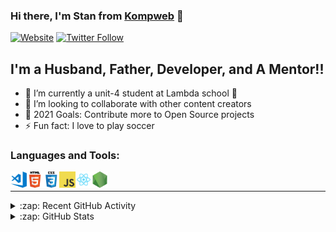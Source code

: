 ### Hi there, I'm Stan from [Kompweb][website] 👋
<!-- aka Stan2dor  -->

[![Website](https://img.shields.io/website?label=Kompweb.com&style=for-the-badge&url=https%3A%2F%2Fcodestackr.com)](https://kompweb.com)
[![Twitter Follow](https://img.shields.io/twitter/follow/stantudor?color=1DA1F2&logo=twitter&style=for-the-badge)](https://twitter.com/intent/follow?original_referer=https%3A%2F%2Fgithub.com%2Fstantudor&screen_name=stantudor)

## I'm a Husband, Father, Developer, and A Mentor!!

- 🌱 I’m currently a unit-4 student at Lambda school 🤣
- 👯 I’m looking to collaborate with other content creators
- 🥅 2021 Goals: Contribute more to Open Source projects
- ⚡ Fun fact: I love to play soccer

<!-- ### Connect with me:

[<img align="left" alt="stan2dor" width="22px" color="white" src="https://raw.githubusercontent.com/iconic/open-iconic/master/svg/globe.svg" />][website]
[<img align="left" alt="Stan2dor | Twitter" width="22px" color: white src="https://cdn.jsdelivr.net/npm/simple-icons@v3/icons/twitter.svg" />][twitter]
[<img align="left" alt="Stan2dor | LinkedIn" color="white" width="22px" src="https://cdn.jsdelivr.net/npm/simple-icons@v3/icons/linkedin.svg" />][linkedin]
[<img align="left" alt="Stan2dor | Instagram" width="22px" src="https://cdn.jsdelivr.net/npm/simple-icons@v3/icons/instagram.svg" />][instagram]
<br /> -->

### Languages and Tools:

<img align="left" alt="Visual Studio Code" width="26px" src="https://raw.githubusercontent.com/github/explore/80688e429a7d4ef2fca1e82350fe8e3517d3494d/topics/visual-studio-code/visual-studio-code.png" />
<img align="left" alt="HTML5" width="26px" src="https://raw.githubusercontent.com/github/explore/80688e429a7d4ef2fca1e82350fe8e3517d3494d/topics/html/html.png" />
<img align="left" alt="CSS3" width="26px" src="https://raw.githubusercontent.com/github/explore/80688e429a7d4ef2fca1e82350fe8e3517d3494d/topics/css/css.png" />
<img align="left" alt="JavaScript" width="26px" src="https://raw.githubusercontent.com/github/explore/80688e429a7d4ef2fca1e82350fe8e3517d3494d/topics/javascript/javascript.png" />
<img align="left" alt="React" width="26px" src="https://raw.githubusercontent.com/github/explore/80688e429a7d4ef2fca1e82350fe8e3517d3494d/topics/react/react.png" />
<img align="left" alt="Node.js" width="26px" src="https://raw.githubusercontent.com/github/explore/80688e429a7d4ef2fca1e82350fe8e3517d3494d/topics/nodejs/nodejs.png" />

<br />

---

<details>
  <summary>:zap: Recent GitHub Activity</summary>
  
<!--START_SECTION:activity-->
1. 🗣 Commented 
2. 🎉 Merged PR
3. ❌ Closed PR
<!--END_SECTION:activity-->

</details>

<details>
  <summary>:zap: GitHub Stats</summary>

  <!-- <img align="left" alt="stan2dor's GitHub Stats" src="https://github-readme-stats.stan2dor.vercel.app/api?username=stan2dor&show_icons=true&hide_border=true" /> -->

</details>

[website]: https://Kompweb.com
[twitter]: https://twitter.com/stantudor
[instagram]: https://instagram.com/stantudor
[linkedin]: https://linkedin.com/in/stantudor
